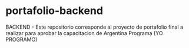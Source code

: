 # portafolio-backend
BACKEND - Este repositorio corresponde al proyecto de portafolio final a realizar para aprobar la capacitacion de Argentina Programa (YO PROGRAMO)
